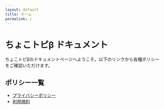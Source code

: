 ```yaml
---
layout: default
title: ホーム
permalink: /
---
```


# ちょこトピβ ドキュメント

ちょこトピβのドキュメントページへようこそ。以下のリンクから各種ポリシーをご確認いただけます。

## ポリシー一覧

- [プライバシーポリシー](/chokotopi/privacy-policy/)
- [利用規約](/chokotopi/terms-of-service/) 